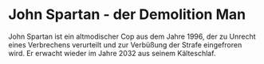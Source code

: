 # John Spartan - der Demolition Man
John Spartan ist ein altmodischer Cop aus dem Jahre 1996, der zu Unrecht eines Verbrechens verurteilt und zur Verbüßung der Strafe eingefroren wird. Er erwacht wieder im Jahre 2032 aus seinem Kälteschlaf.
